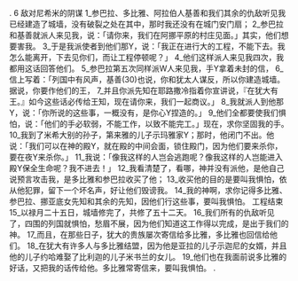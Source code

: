 . 6 
敌对尼希米的阴谋 
1_参巴拉、多比雅、阿拉伯人基善和我们其余的仇敌听见我已经建造了城墙，没有破裂之处在其中，那时我还没有在城门安门扇； 2_参巴拉和基善就派人来见我，说：「请你来，我们在阿挪平原的村庄见面。」其实，他们想要害我。 3_于是我派使者到他们那Y，说：「我正在进行大的工程，不能下去。我怎么能离开，下去见你们，而让工程停顿呢？」 4_他们这样派人来见我四次，我都用这话回答他们。 5_参巴拉第五次同样派W人来见我，手Y拿着未封的信， 6_信上写着：「列国中有风声，基善(30)也说，你和犹太人谋反，所以你建造城墙。据说，你要作他们的王， 7_并且你派先知在耶路撒冷指着你宣讲说，『在犹大有王。』如今这些话必传给王知，现在请你来，我们一起商议。」 8_我就派人到他那Y，说：「你所说的这些事，一概没有，是你心Y捏造的。」 9_他们全都要使我们惧怕，说：「他们的手必软弱，不能工作，以致不能完工。」现在，求你坚固我的手。 
10_我到了米希大别的孙子，第来雅的儿子示玛雅家Y；那时，他闭门不出。他说：「我们可以在神的殿Y，就在殿的中间会面，锁住殿门，因为他们要来杀你，要在夜Y来杀你。」 11_我说：「像我这样的人岂会逃跑呢？像我这样的人岂能进入殿Y保全生命呢？我不进去！」 12_我看清楚了，看哪，神并没有派他，是他自己说预言攻击我，是多比雅和参巴拉收买了他； 13_收买他的目的是要叫我惧怕，依从他犯罪，留下一个坏名声，好让他们毁谤我。 14_我的神啊，求你记得多比雅、参巴拉、挪亚底女先知和其余的先知，因他们行这些事，要叫我惧怕。 
工程结束 
15_以禄月二十五日，城墙修完了，共修了五十二天。 16_我们所有的仇敌听见了，四围的列国就惧怕，愁眉不展，因为他们知道这工作得以完成，是出于我们的神。 17_而且，在那些日子，犹大的贵族屡次寄信给多比雅，多比雅也回信给他们。 18_在犹大有许多人与多比雅结盟，因为他是亚拉的儿子示迦尼的女婿，并且他的儿子约哈难娶了比利迦的儿子米书兰的女儿。 19_他们也在我面前说多比雅的好话，又把我的话传给他。多比雅常寄信来，要叫我惧怕。 
   .